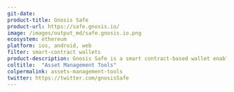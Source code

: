 ```yaml
---
git-date:
product-title: Gnosis Safe
product-url: https://safe.gnosis.io/
image: /images/output_md/safe.gnosis.io.png
ecosystem: ethereum
platform: ios, android, web
filter: smart-contract wallets
product-description: Gnosis Safe is a smart contract-based wallet enables users to manage their funds and interact with decentralized applications on Ethereum. [Interview with the Gnosis Safe Team](/gnosis-safe).
coltitle:  "Asset Management Tools"
colpermalink: assets-management-tools
twitter: https://twitter.com/gnosisSafe
---
```

